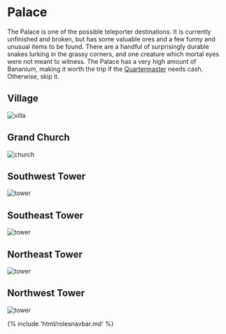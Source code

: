 # Palace
The Palace is one of the possible teleporter destinations. It is currently unfinished and broken, but has some valuable ores and a few funny and unusual items to be found. There are a handful of surprisingly durable snakes lurking in the grassy corners, and one creature which mortal eyes were not meant to witness. The Palace has a very high amount of Bananium, making it worth the trip if the [Quartermaster](Quartermaster.md) needs cash. Otherwise, skip it.



## Village

![villa](village.png)

##  Grand Church

![church](grandchurch.png)

##  Southwest Tower

![tower](southwesttower.png)

##  Southeast Tower

![tower](southeasttower.png)

## Northeast Tower

![tower](northeasttower.png)

##  Northwest Tower

 ![tower](northwesttower.png)







{% include 'html/rolesnavbar.md' %}